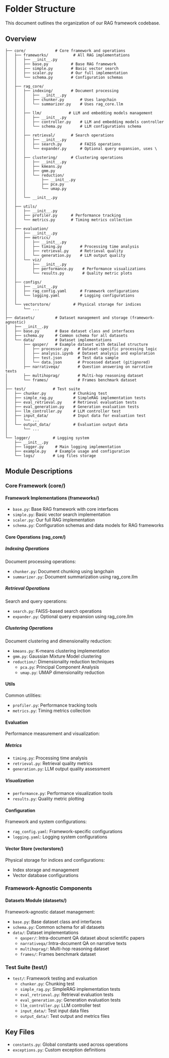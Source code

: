 # Folder Structure

This document outlines the organization of our RAG framework codebase.

## Overview

```
├── core/             # Core framework and operations
│   ├── frameworks/           # All RAG implementations
│   │   ├── __init__.py
│   │   ├── base.py          # Base RAG framework
│   │   ├── simple.py        # Basic vector search
│   │   ├── scaler.py        # Our full implementation
│   │   └── schema.py        # Configuration schemas
│   │
│   ├── rag_core/
│   │   ├── indexing/        # Document processing
│   │   │   ├── __init__.py
│   │   │   ├── chunker.py       # Uses langchain
│   │   │   └── summarizer.py    # Uses rag_core.llm
│   │   │
│   │   ├── llm/            # LLM and embedding models management
│   │   │   ├── __init__.py
│   │   │   ├── controller.py    # LLM and embedding models controller
│   │   │   └── schema.py        # LLM configurations schema
│   │   │
│   │   ├── retrieval/       # Search operations
│   │   │   ├── __init__.py
│   │   │   ├── search.py        # FAISS operations
│   │   │   └── expander.py      # Optional query expansion, uses \
│   │   │
│   │   ├── clustering/      # Clustering operations
│   │   │   ├── __init__.py
│   │   │   ├── kmeans.py
│   │   │   ├── gmm.py
│   │   │   └── reduction/
│   │   │       ├── __init__.py
│   │   │       ├── pca.py
│   │   │       └── umap.py
│   │   │
│   │   └── __init__.py
│   │
│   ├── utils/
│   │   ├── __init__.py
│   │   ├── profiler.py      # Performance tracking
│   │   └── metrics.py       # Timing metrics collection
│   │
│   ├── evaluation/
│   │   ├── __init__.py
│   │   ├── metrics/
│   │   │   ├── __init__.py
│   │   │   ├── timing.py        # Processing time analysis
│   │   │   ├── retrieval.py     # Retrieval quality
│   │   │   └── generation.py    # LLM output quality
│   │   └── viz/
│   │       ├── __init__.py
│   │       ├── performance.py    # Performance visualizations
│   │       └── results.py        # Quality metric plots
│   │
│   ├── configs/
│   │   ├── __init__.py
│   │   ├── rag_config.yaml      # Framework configurations
│   │   └── logging.yaml         # Logging configurations
│   │
│   └── vectorstore/          # Physical storage for indices
│       └── ...    
│
├── datasets/         # Dataset management and storage (framework-agnostic)
│   ├── __init__.py
│   ├── base.py       # Base dataset class and interfaces
│   ├── schema.py     # Common schema for all datasets
│   └── data/         # Dataset implementations
│       ├── qasper/   # Example dataset with detailed structure
│       │   ├── processor.py    # Dataset-specific processing logic
│       │   ├── analysis.ipynb  # Dataset analysis and exploration
│       │   ├── test.json       # Test data sample
│       │   └── data.json       # Processed dataset (gitignored)
│       ├── narrativeqa/        # Question answering on narrative texts
│       ├── multihoprag/        # Multi-hop reasoning dataset
│       └── frames/             # Frames benchmark dataset
│
├── test/            # Test suite
│   ├── chunker.py            # Chunking test
│   ├── simple_rag.py         # SimpleRAG implementation tests
│   ├── eval_retrieval.py     # Retrieval evaluation tests
│   ├── eval_generation.py    # Generation evaluation tests
│   ├── llm_controller.py     # LLM controller test
│   ├── input_data/           # Input data for evaluation test
│   │   └── ...
│   └── output_data/          # Evaluation output data
│       └── ...
│
└── logger/          # Logging system
    ├── __init__.py
    ├── logger.py     # Main logging implementation
    ├── example.py    # Example usage and configuration
    └── logs/        # Log files storage
```

## Module Descriptions

### Core Framework (core/)

#### Framework Implementations (frameworks/)
- `base.py`: Base RAG framework with core interfaces
- `simple.py`: Basic vector search implementation
- `scaler.py`: Our full RAG implementation
- `schema.py`: Configuration schemas and data models for RAG frameworks


#### Core Operations (rag_core/)

##### Indexing Operations
Document processing operations:
- `chunker.py`: Document chunking using langchain
- `summarizer.py`: Document summarization using rag_core.llm

##### Retrieval Operations
Search and query operations:
- `search.py`: FAISS-based search operations
- `expander.py`: Optional query expansion using rag_core.llm

##### Clustering Operations
Document clustering and dimensionality reduction:
- `kmeans.py`: K-means clustering implementation
- `gmm.py`: Gaussian Mixture Model clustering
- `reduction/`: Dimensionality reduction techniques
  - `pca.py`: Principal Component Analysis
  - `umap.py`: UMAP dimensionality reduction

#### Utils
Common utilities:
- `profiler.py`: Performance tracking tools
- `metrics.py`: Timing metrics collection

#### Evaluation
Performance measurement and visualization:
##### Metrics
- `timing.py`: Processing time analysis
- `retrieval.py`: Retrieval quality metrics
- `generation.py`: LLM output quality assessment

##### Visualization
- `performance.py`: Performance visualization tools
- `results.py`: Quality metric plotting

#### Configuration
Framework and system configurations:
- `rag_config.yaml`: Framework-specific configurations
- `logging.yaml`: Logging system configurations

#### Vector Store (vectorstore/)
Physical storage for indices and configurations:
- Index storage and management
- Vector database configurations

### Framework-Agnostic Components

#### Datasets Module (datasets/)
Framework-agnostic dataset management:
- `base.py`: Base dataset class and interfaces
- `schema.py`: Common schema for all datasets
- `data/`: Dataset implementations
  - `qasper/`: Intra-document QA dataset about scientific papers
  - `narrativeqa/`:Intra-document QA on narrative texts
  - `multihoprag/`: Multi-hop reasoning dataset
  - `frames/`: Frames benchmark dataset

### Test Suite (test/)
- `test/`: Framework testing and evaluation
  - `chunker.py`: Chunking test
  - `simple_rag.py`: SimpleRAG implementation tests
  - `eval_retrieval.py`: Retrieval evaluation tests
  - `eval_generation.py`: Generation evaluation tests
  - `llm_controller.py`: LLM controller test
  - `input_data/`: Test input data files
  - `output_data/`: Test output and metrics files

## Key Files
- `constants.py`: Global constants used across operations
- `exceptions.py`: Custom exception definitions
